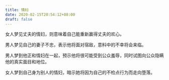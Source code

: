 ```yaml
---
title: 情妇
date: 2020-02-15T20:54:12+08:00
draft: false
---
```


女人梦见丈夫的情妇，则意味着自己能重新赢得丈夫的欢心。

男人梦见自己的妻子不忠，表示他将面对宿敌，意料中的不幸将会来临。

男人梦到他正和情妇在一起，预示他将很可能受到公众羞辱，同时试图向公众隐瞒他的真实面目和地位。

女人梦到自己身为别人的情妇，暗示她将因为自己的不检点行为而走向堕落。

